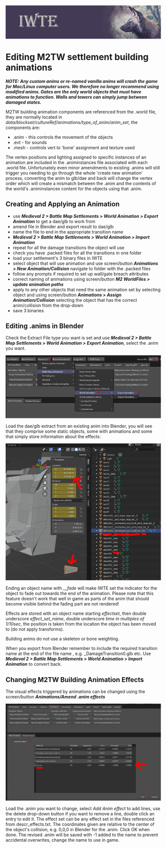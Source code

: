 ![IWTE banner](../IWTEgithub_images/IWTEbanner.jpg)
# Editing M2TW settlement building animations

***NOTE: Any custom anims or re-named vanilla anims will crash the game for Mac/Linux computer users.  We therefore no longer recommend using modified anims.  Gates are the only world objects that must have animations to function. Walls and towers can simply jump between damaged states.***

M2TW building animation components are referenced from the .world file, they are normally located in *data/blockset/cultureRef/animations/type_of_anim/anim_set*, the components are:
* .anim - this controls the movement of the objects
* .evt - for sounds
* .mesh - controls vert to 'bone' assignment and texture used

The vertex positions and lighting assigned to specific instances of an animation are included in the .animinstances file associated with each .world file.  Unfortunately even minor amendments to existing .anims will still trigger you needing to go through the whole 'create new animation' process, converting the anim to glb/dae and back will change the vertex order which will create a mismatch between the .anim and the contents of the world's .animinstances content for the objects using that .anim.

## Creating and Applying an Animation

* use ***Medieval 2 > Battle Map Settlements > World Animation > Export Animation*** to get a dae/glb to work from
* amend file in Blender and export result to dae/glb
* name the file to end in the appropriate transition name
* ***Medieval 2 > Battle Map Settlements > World Animation > Import Animation***
* repeat for all the damage transitions the object will use
* check you have .packed files for all the transitions in one folder
* load your settlement's 3 binary files in IWTE
* select object that will use animation and use screen/button ***Animations > New Animation/Collision*** navigate to folder with the .packed files
* follow any prompts if required to set up wall/gate breach attributes
* correct naming of animations using screen/button ***M2 WorldFiles > update animation paths***
* apply to any other objects that need the same animation set by selecting object and using screen/button ***Animations > Assign Animation/Collision*** selecting the object that has the correct anim/collision from the drop-down
* save 3 binaries

## Editing .anims in Blender

Check the Extract File type you want is set and use ***Medieval 2 > Battle Map Settlements > World Animation > Export Animation***, select the .anim you want.

![M2_building_anim_to_extract](../IWTEgithub_images/M2_building_anim_to_extract.jpg)

Load the dae/glb extract from an existing anim into Blender, you will see that they comprise some static objects, some with animations and some that simply store information about the effects:

![M2_building_anim_in_Blender](../IWTEgithub_images/M2_building_anim_in_Blender.jpg)

Ending an object name with *__fade* will make IWTE set the indicator for the object to fade out towards the end of the animation.  Please note that this feature doesn't work that well in game as parts of the anim that should become visible behind the fading part are not rendered!

Effects are stored with an object name starting *effectset*, then double underscore *effect_set_name*, double underscore *time in multiples of 1/10sec*, the position is taken from the location the object has been moved to (do not apply transforms).

Building anims do not use a skeleton or bone weighting.

When you export from Blender remember to include the required transition name at the end of the file name , e.g. _DamageTransition0.glb etc.  Use ***Medieval 2 > Battle Map Settlements > World Animation > Import Animation*** to convert back.

## Changing M2TW Building Animation Effects  

The visual effects triggered by animations can be changed using the screen/button ***Animations/Amend .anim effects***  

![M2_building_anim_change_effect](../IWTEgithub_images/M2_building_anim_change_effect.jpg)

Load the .anim you want to change, select *Add Anim effect* to add lines, use the delete drop-down button if you want to remove a line, double click an entry to edit it.  The effect set can be any effect set in the files referenced from descr_effects.txt.  The coordinates given are relative to the center of the object's collision, e.g. 0,0,0 in Blender for the .anim.  Click OK when done.  The revised .anim will be saved with -1 added to the name to prevent accidental overwrites, change the name to use in game.
